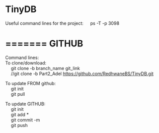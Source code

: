 # TinyDB

Useful command lines for the project:
&emsp;	ps -T -p 3098


=======
GITHUB
=======
Command lines: <br />
To clone/download: <br />
&emsp;	git clone -b branch_name git_link <br />
&emsp;	//git clone -b Part2_Adel https://github.com/RedhwaneBS/TinyDB.git <br />


To update FROM github:<br />
&emsp;	git init <br />
&emsp;	git pull <br />


To update GITHUB: <br />
&emsp;	git init <br />
&emsp;	git add * <br />
&emsp;	git commit -m <br />
&emsp;	git push <br />


